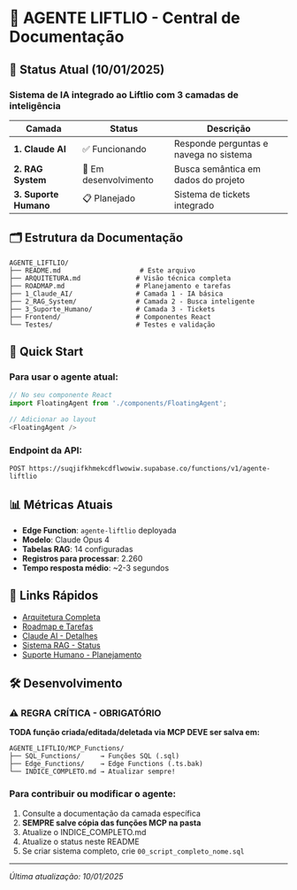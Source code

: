 # 🤖 AGENTE LIFTLIO - Central de Documentação

## 📍 Status Atual (10/01/2025)

### Sistema de IA integrado ao Liftlio com 3 camadas de inteligência

| Camada | Status | Descrição |
|--------|--------|-----------|
| **1. Claude AI** | ✅ Funcionando | Responde perguntas e navega no sistema |
| **2. RAG System** | 🔄 Em desenvolvimento | Busca semântica em dados do projeto |
| **3. Suporte Humano** | 📋 Planejado | Sistema de tickets integrado |

## 🗂️ Estrutura da Documentação

```
AGENTE_LIFTLIO/
├── README.md                    # Este arquivo
├── ARQUITETURA.md              # Visão técnica completa
├── ROADMAP.md                  # Planejamento e tarefas
├── 1_Claude_AI/                # Camada 1 - IA básica
├── 2_RAG_System/               # Camada 2 - Busca inteligente
├── 3_Suporte_Humano/           # Camada 3 - Tickets
├── Frontend/                   # Componentes React
└── Testes/                     # Testes e validação
```

## 🚀 Quick Start

### Para usar o agente atual:
```javascript
// No seu componente React
import FloatingAgent from './components/FloatingAgent';

// Adicionar ao layout
<FloatingAgent />
```

### Endpoint da API:
```
POST https://suqjifkhmekcdflwowiw.supabase.co/functions/v1/agente-liftlio
```

## 📊 Métricas Atuais

- **Edge Function**: `agente-liftlio` deployada
- **Modelo**: Claude Opus 4
- **Tabelas RAG**: 14 configuradas
- **Registros para processar**: 2.260
- **Tempo resposta médio**: ~2-3 segundos

## 🔗 Links Rápidos

- [Arquitetura Completa](./ARQUITETURA.md)
- [Roadmap e Tarefas](./ROADMAP.md)
- [Claude AI - Detalhes](./1_Claude_AI/README.md)
- [Sistema RAG - Status](./2_RAG_System/README.md)
- [Suporte Humano - Planejamento](./3_Suporte_Humano/README.md)

## 🛠️ Desenvolvimento

### ⚠️ REGRA CRÍTICA - OBRIGATÓRIO

**TODA função criada/editada/deletada via MCP DEVE ser salva em:**
```
AGENTE_LIFTLIO/MCP_Functions/
├── SQL_Functions/     → Funções SQL (.sql)
├── Edge_Functions/    → Edge Functions (.ts.bak)
└── INDICE_COMPLETO.md → Atualizar sempre!
```

### Para contribuir ou modificar o agente:

1. Consulte a documentação da camada específica
2. **SEMPRE salve cópia das funções MCP na pasta**
3. Atualize o INDICE_COMPLETO.md
4. Atualize o status neste README
5. Se criar sistema completo, crie `00_script_completo_nome.sql`

---

*Última atualização: 10/01/2025*